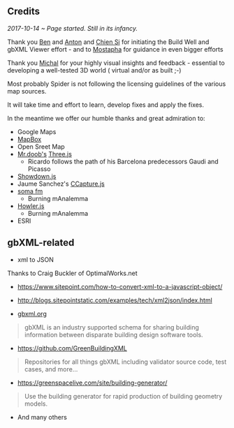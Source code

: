 
## Credits

_2017-10-14 ~ Page started. Still in its infancy._


Thank you [Ben]( https://github.com/bwelle ) and [Anton]( https://github.com/antonszilasi ) and [Chien Si]( https://github.com/chiensiTB ) for initiating the Build Well and gbXML Viewer effort - and to [Mostapha]( https://github.com/mostaphaRoudsari ) for guidance in even bigger efforts

Thank you [Michal]( https://github.com/mdengusiak ) for your highly visual insights and feedback - essential to developing a well-tested 3D world ( virtual and/or as built ;-)
 
Most probably Spider is not following the licensing guidelines of the various map sources.

It will take time and effort to learn, develop fixes and apply the fixes.

In the meantime we offer our humble thanks and great admiration to:

* Google Maps
* [MapBox]( https://www.mapbox.com/ )
* Open Sreet Map
* [Mr.doob's]( http://mrdoob.com/ ) [Three.js]( https://threejs.org/ )
	* Ricardo follows the path of his Barcelona predecessors Gaudi and Picasso
* [Showdown.js]( https://github.com/showdownjs/showdown )
* Jaume Sanchez's [CCapture.js]( https://github.com/spite/ccapture.js/ )
* [soma fm]( https://soma.fm] )
	* Burning mAnalemma
* [Howler.js]( https://github.com/goldfire/howler.js )
	* Burning mAnalemma
* ESRI

## gbXML-related

* xml to JSON

Thanks to Craig Buckler of OptimalWorks.net

* https://www.sitepoint.com/how-to-convert-xml-to-a-javascript-object/
* http://blogs.sitepointstatic.com/examples/tech/xml2json/index.html


* [gbxml.org]( http://www.gbxml.org/ )
> gbXML is an industry supported schema for sharing building information between disparate building design software tools.

* <https://github.com/GreenBuildingXML>
> Repositories for all things gbXML including validator source code, test cases, and more...

* <https://greenspacelive.com/site/building-generator/>
> Use the building generator for rapid production of building geometry models.

* And many others

 